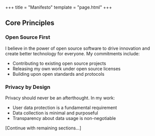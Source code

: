 +++
title = "Manifesto"
template = "page.html"
+++

## Core Principles

### Open Source First
I believe in the power of open source software to drive innovation and create better technology for everyone. My commitments include:

- Contributing to existing open source projects
- Releasing my own work under open source licenses
- Building upon open standards and protocols

### Privacy by Design
Privacy should never be an afterthought. In my work:

- User data protection is a fundamental requirement
- Data collection is minimal and purposeful
- Transparency about data usage is non-negotiable

[Continue with remaining sections...]
